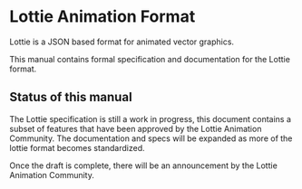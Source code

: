 # Lottie Animation Format


<lottie src="static/logo.json" loop="false" buttons="false" background="none" />


Lottie is a JSON based format for animated vector graphics.

This manual contains formal specification and documentation for the Lottie format.

## Status of this manual

The Lottie specification is still a work in progress, this document
contains a subset of features that have been approved by the
Lottie Animation Community. The documentation and specs will be expanded
as more of the lottie format becomes standardized.

Once the draft is complete, there will be an announcement by the
Lottie Animation Community.
